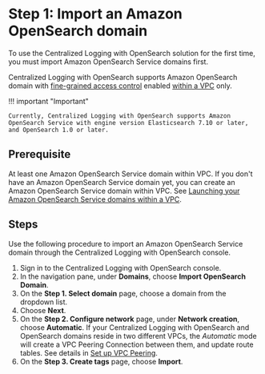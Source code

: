 # Step 1: Import an Amazon OpenSearch domain

To use the Centralized Logging with OpenSearch solution for the first time, you must import Amazon OpenSearch Service domains first.

Centralized Logging with OpenSearch supports Amazon OpenSearch domain with [fine-grained access control](https://docs.aws.amazon.com/opensearch-service/latest/developerguide/fgac.html) enabled [within a VPC](https://docs.aws.amazon.com/opensearch-service/latest/developerguide/vpc.html) only. 

!!! important "Important"
    
    Currently, Centralized Logging with OpenSearch supports Amazon OpenSearch Service with engine version Elasticsearch 7.10 or later, and OpenSearch 1.0 or later.

## Prerequisite

At least one Amazon OpenSearch Service domain within VPC. If you don't have an Amazon OpenSearch Service domain yet, you can create an Amazon OpenSearch Service domain within VPC. See [Launching your Amazon OpenSearch Service domains within a VPC][vpc]. 

## Steps
Use the following procedure to import an Amazon OpenSearch Service domain through the Centralized Logging with OpenSearch console.

1. Sign in to the Centralized Logging with OpenSearch console.
2. In the navigation pane, under **Domains**, choose **Import OpenSearch Domain**. 
3. On the **Step 1. Select domain** page, choose a domain from the dropdown list. 
4. Choose **Next**.
5. On the **Step 2. Configure network** page, under **Network creation**, choose **Automatic**. If your Centralized Logging with OpenSearch and OpenSearch domains reside in two different VPCs, the *Automatic* mode will create a VPC Peering Connection between them, and update route tables. See details in [Set up VPC Peering](../domains/import.md#set-up-vpc-peering). 
6. On the **Step 3. Create tags** page, choose **Import**.

[dg]: https://docs.aws.amazon.com/opensearch-service/latest/developerguide/createupdatedomains.html 
[vpc]:https://docs.aws.amazon.com/opensearch-service/latest/developerguide/vpc.html

